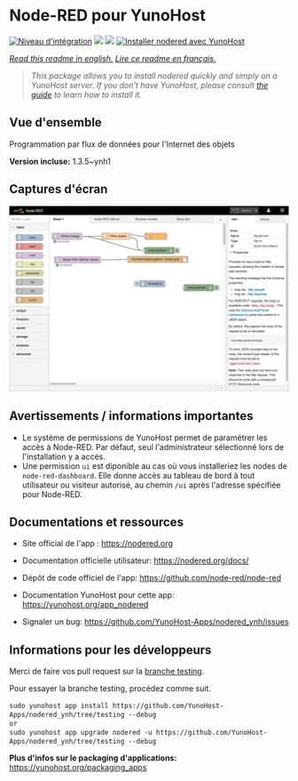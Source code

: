 # Node-RED pour YunoHost

[![Niveau d'intégration](https://dash.yunohost.org/integration/nodered.svg)](https://dash.yunohost.org/appci/app/nodered) ![](https://ci-apps.yunohost.org/ci/badges/nodered.status.svg)  ![](https://ci-apps.yunohost.org/ci/badges/nodered.maintain.svg)
[![Installer nodered avec YunoHost](https://install-app.yunohost.org/install-with-yunohost.svg)](https://install-app.yunohost.org/?app=nodered)

*[Read this readme in english.](./README.md)*
*[Lire ce readme en français.](./README_fr.md)*

> *This package allows you to install nodered quickly and simply on a YunoHost server.
If you don't have YunoHost, please consult [the guide](https://yunohost.org/#/install) to learn how to install it.*

## Vue d'ensemble

Programmation par flux de données pour l'Internet des objets

**Version incluse:** 1.3.5~ynh1




## Captures d'écran


   ![](./doc/screenshots/screenshot.jpg)




## Avertissements / informations importantes

* Le système de permissions de YunoHost permet de paramétrer les accès à Node-RED. Par défaut, seul l'administrateur sélectionné lors de l'installation y a accès.
* Une permission `ui` est diponible au cas où vous installeriez les nodes de `node-red-dashboard`. Elle donne accès au tableau de bord à tout utilisateur ou visiteur autorisé, au chemin `/ui` après l'adresse spécifiée pour Node-RED.



## Documentations et ressources

* Site official de l'app : https://nodered.org
* Documentation officielle utilisateur: https://nodered.org/docs/

* Dépôt de code officiel de l'app:  https://github.com/node-red/node-red
* Documentation YunoHost pour cette app: https://yunohost.org/app_nodered
* Signaler un bug: https://github.com/YunoHost-Apps/nodered_ynh/issues

## Informations pour les développeurs

Merci de faire vos pull request sur la [branche testing](https://github.com/YunoHost-Apps/nodered_ynh/tree/testing).

Pour essayer la branche testing, procédez comme suit.
```
sudo yunohost app install https://github.com/YunoHost-Apps/nodered_ynh/tree/testing --debug
or
sudo yunohost app upgrade nodered -u https://github.com/YunoHost-Apps/nodered_ynh/tree/testing --debug
```

**Plus d'infos sur le packaging d'applications:** https://yunohost.org/packaging_apps